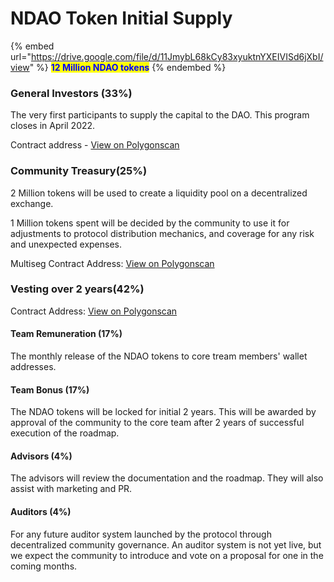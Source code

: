 # NDAO Token Initial Supply

{% embed url="https://drive.google.com/file/d/11JmybL68kCy83xyuktnYXEIVISd6jXbI/view" %}
<mark style="color:blue;">**12 Million NDAO tokens**</mark>
{% endembed %}

### General Investors (33%)&#x20;

The very first participants to supply the capital to the DAO. This program closes in April 2022.&#x20;

Contract address - [View on Polygonscan](https://mumbai.polygonscan.com/address/0x14DB3f9A671B7449d957ACFfa0AAb9995A8875a1)&#x20;

### Community Treasury(25%)

2 Million tokens will be used to create a liquidity pool on a decentralized exchange.

1 Million tokens spent will be decided by the community to use it for adjustments to protocol distribution mechanics, and coverage for any risk and unexpected expenses.

Multiseg Contract Address: [View on Polygonscan](https://mumbai.polygonscan.com/address/0xF91E04f4C4aaf906eFBfD3A70EFba22D3fe07dC5)

### Vesting over 2 years(42%)

Contract Address: [View on Polygonscan](https://mumbai.polygonscan.com/address/0xB37195297b600CB30F42e33bc7311f9c66aF890a)

#### Team Remuneration (17%)

The monthly release of the NDAO tokens to core tream members' wallet addresses.

#### Team Bonus (17%)

The NDAO tokens will be locked for initial 2 years. This will be awarded by approval of the community to the core team after 2 years of successful execution of the roadmap.

#### Advisors (4%)

The advisors will review the documentation and the roadmap. They will also assist with marketing and PR.

#### Auditors (4%)

For any future auditor system launched by the protocol through decentralized community governance. An auditor system is not yet live, but we expect the community to introduce and vote on a proposal for one in the coming months.&#x20;

